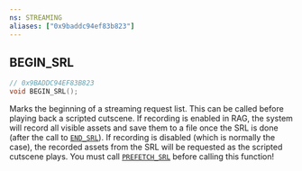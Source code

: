 ```yaml
---
ns: STREAMING
aliases: ["0x9baddc94ef83b823"]
---
```

## BEGIN_SRL

```c
// 0x9BADDC94EF83B823
void BEGIN_SRL();
```

Marks the beginning of a streaming request list. This can be called before playing back a scripted cutscene. If recording is enabled in RAG, the system will record all visible assets and save them to a file once the SRL is done (after the call to [`END_SRL`](#_0x0A41540E63C9EE17)). If recording is disabled (which is normally the case), the recorded assets from the SRL will be requested as the scripted cutscene plays. You must call [`PREFETCH_SRL`](#_0x3D245789CE12982C) before calling this function!

